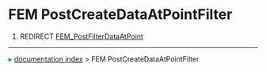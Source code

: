 # FEM PostCreateDataAtPointFilter
1.  REDIRECT [FEM_PostFilterDataAtPoint](FEM_PostFilterDataAtPoint.md)



---
![](images/Right_arrow.png) [documentation index](../README.md) > FEM PostCreateDataAtPointFilter
